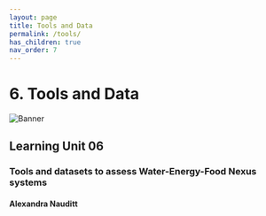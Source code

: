 ```yaml
---
layout: page
title: Tools and Data
permalink: /tools/
has_children: true
nav_order: 7
---
```

# **6. Tools and Data**

![Banner](/water-dimensions.png)

## Learning Unit 06
### Tools and datasets to assess Water-Energy-Food Nexus systems
#### Alexandra Nauditt 
<br/> <br/>

